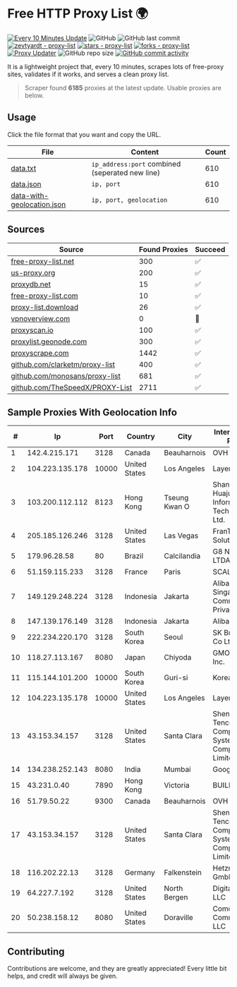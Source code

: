 
# Free HTTP Proxy List 🌍

[![Every 10 Minutes Update](https://github.com/mertguvencli/http-proxy-list/actions/workflows/main.yml/badge.svg?branch=main)](https://github.com/mertguvencli/http-proxy-list/actions/workflows/main.yml)
![GitHub](https://img.shields.io/github/license/mertguvencli/http-proxy-list)
![GitHub last commit](https://img.shields.io/github/last-commit/mertguvencli/http-proxy-list)
[![zevtyardt - proxy-list](https://img.shields.io/static/v1?label=zevtyardt&message=proxy-list&color=blue&logo=github)](https://github.com/zevtyardt/proxy-list "Go to GitHub repo")
[![stars - proxy-list](https://img.shields.io/github/stars/zevtyardt/proxy-list?style=social)](https://github.com/zevtyardt/proxy-list)
[![forks - proxy-list](https://img.shields.io/github/forks/zevtyardt/proxy-list?style=social)](https://github.com/zevtyardt/proxy-list)
[![Proxy Updater](https://github.com/zevtyardt/proxy-list/workflows/Proxy%20Updater/badge.svg)](https://github.com/zevtyardt/proxy-list/actions?query=workflow:"Proxy+Updater")
![GitHub repo size](https://img.shields.io/github/repo-size/zevtyardt/proxy-list)
[![GitHub commit activity](https://img.shields.io/github/commit-activity/m/zevtyardt/proxy-list?logo=commits)](https://github.com/zevtyardt/proxy-list/commits/main)

It is a lightweight project that, every 10 minutes, scrapes lots of free-proxy sites, validates if it works, and serves a clean proxy list.

> Scraper found **6185** proxies at the latest update. Usable proxies are below.

## Usage

Click the file format that you want and copy the URL.

|File|Content|Count|
|----|-------|-----|
|[data.txt](https://raw.githubusercontent.com/mertguvencli/http-proxy-list/main/proxy-list/data.txt)|`ip_address:port` combined (seperated new line)|610|
|[data.json](https://raw.githubusercontent.com/mertguvencli/http-proxy-list/main/proxy-list/data.json)|`ip, port`|610|
|[data-with-geolocation.json](https://raw.githubusercontent.com/mertguvencli/http-proxy-list/main/proxy-list/data-with-geolocation.json)|`ip, port, geolocation`|610|

## Sources

|Source|Found Proxies|Succeed|
|------|-------------|-------|
|[free-proxy-list.net](https://free-proxy-list.net)|300|✅|
|[us-proxy.org](https://www.us-proxy.org)|200|✅|
|[proxydb.net](http://proxydb.net)|15|✅|
|[free-proxy-list.com](https://free-proxy-list.com/?page=&port=&type%5B%5D=http&type%5B%5D=https&up_time=0&search=Search)|10|✅|
|[proxy-list.download](https://www.proxy-list.download/HTTP)|26|✅|
|[vpnoverview.com](https://vpnoverview.com/privacy/anonymous-browsing/free-proxy-servers)|0|🚫|
|[proxyscan.io](https://www.proxyscan.io)|100|✅|
|[proxylist.geonode.com](https://proxylist.geonode.com/api/proxy-list?limit=300&page=1&sort_by=lastChecked&sort_type=desc&protocols=http,https)|300|✅|
|[proxyscrape.com](https://api.proxyscrape.com/v2/?request=displayproxies&protocol=http&timeout=10000&country=all&ssl=all&anonymity=all)|1442|✅|
|[github.com/clarketm/proxy-list](https://raw.githubusercontent.com/clarketm/proxy-list/master/proxy-list-raw.txt)|400|✅|
|[github.com/monosans/proxy-list](https://raw.githubusercontent.com/monosans/proxy-list/main/proxies/http.txt)|681|✅|
|[github.com/TheSpeedX/PROXY-List](https://raw.githubusercontent.com/TheSpeedX/PROXY-List/master/http.txt)|2711|✅|


## Sample Proxies With Geolocation Info

|#|Ip|Port|Country|City|Internet Service Provider|
|-|--|----|-------|----|-------------------------|
|1|142.4.215.171|3128|Canada|Beauharnois|OVH SAS|
|2|104.223.135.178|10000|United States|Los Angeles|LayerHost|
|3|103.200.112.112|8123|Hong Kong|Tseung Kwan O|Shanghai Huajuan Information Technology Co., Ltd.|
|4|205.185.126.246|3128|United States|Las Vegas|FranTech Solutions|
|5|179.96.28.58|80|Brazil|Calcilandia|G8 NETWORKS LTDA|
|6|51.159.115.233|3128|France|Paris|SCALEWAY|
|7|149.129.248.224|3128|Indonesia|Jakarta|Alibaba.com Singapore E-Commerce Private Limited|
|8|147.139.176.149|3128|Indonesia|Jakarta|Alibaba.com LLC|
|9|222.234.220.170|3128|South Korea|Seoul|SK Broadband Co Ltd|
|10|118.27.113.167|8080|Japan|Chiyoda|GMO Internet, Inc.|
|11|115.144.101.200|10000|South Korea|Guri-si|Korea Telecom|
|12|104.223.135.178|10000|United States|Los Angeles|LayerHost|
|13|43.153.34.157|3128|United States|Santa Clara|Shenzhen Tencent Computer Systems Company Limited|
|14|134.238.252.143|8080|India|Mumbai|Google LLC|
|15|43.231.0.40|7890|Hong Kong|Victoria|BUILDCLOUD|
|16|51.79.50.22|9300|Canada|Beauharnois|OVH SAS|
|17|43.153.34.157|3128|United States|Santa Clara|Shenzhen Tencent Computer Systems Company Limited|
|18|116.202.22.13|3128|Germany|Falkenstein|Hetzner Online GmbH|
|19|64.227.7.192|3128|United States|North Bergen|DigitalOcean, LLC|
|20|50.238.158.12|8080|United States|Doraville|Comcast Cable Communications, LLC|



## Contributing

Contributions are welcome, and they are greatly appreciated! Every
little bit helps, and credit will always be given.


